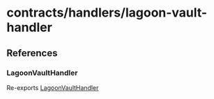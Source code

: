 # contracts/handlers/lagoon-vault-handler

## References

### LagoonVaultHandler

Re-exports [LagoonVaultHandler](lagoon-vault-handler.md#lagoonvaulthandler)
